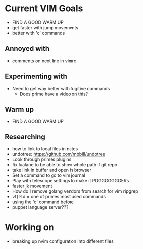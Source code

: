 # Current VIM Goals
- FIND A GOOD WARM UP
- get faster with jump movements
- better with 'c' commands

## Annoyed with
- comments on next line in vimrc

## Experimenting with
- Need to get way better with fugitive commands
    - Does prime have a video on this?

## Warm up
- FIND A GOOD WARM UP

## Researching
- how to link to local files in notes
- undotree: https://github.com/mbbill/undotree
- Look through primes plugins
- fix lualane to be able to show whole path if git repo
- take link in buffer and open in browser
- Set a command to go to vim journal
- Play with telescope settings to make it POGGGGGGGERs
- faster jk movement
- How do I remove golang vendors from search for vim ripgrep
- vf{%d = one of primes most used commands
- using the 'c' command before
- puppet language server???

# Working on
- breaking up nvim configuration into different files
